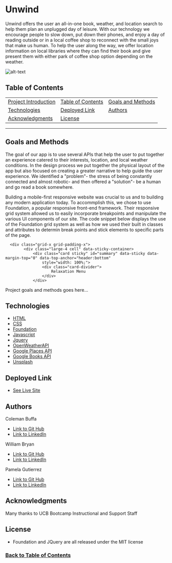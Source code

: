 # Unwind
Unwind offers the user an all-in-one book, weather, and location search to help them plan an unplugged day of leisure. With our technology we encourage people to slow down, put down their phones, and enjoy a day of reading outside or in a local coffee shop to reconnect with the small joys that make us human. To help the user along the way, we offer location information on local libraries where they can find their book and give present them with either park of coffee shop option depending on the weather.

![alt-text](assets/images/unwind-screen.gif)
## Table of Contents
|                                     |                                         |                                         |
| :---------------------------------- | :-------------------------------------- | :-------------------------------------- |
| [Project Introduction](#Unwind)     | [Table of Contents](#table-of-contents) | [Goals and Methods](#goals-and-methods) |
| [Technologies](#technologies)       | [Deployed Link](#deployed-link)         | [Authors](#authors)                     |
| [Acknowledgments](#acknowledgments) | [License](#license)                     |
---
## Goals and Methods
The goal of our app is to use several APIs that help the user to put together an experience catered to their interests, location, and local weather conditions. In the design process we put together the physical layout of the app but also focused on creating a greater narrative to help guide the user experience. We identified a "problem"- the stress of being constantly connected and almost robotic- and then offered a "solution"- be a human and go read a book somewhere. 

Building a mobile-first responsive website was crucial to us and to building any modern application today. To accommplish this, we chose to use Foundation, a popular responsive front-end framework. Their responsive grid system allowed us to easily incorporate breakpoints and manipulate the various UI components of our site. The code snippet below displays the use of the Foundation grid system as well as how we used their built in classes and attributes to determin break points and stick elements to specific parts of the page.

```
  <div class="grid-x grid-padding-x">
        <div class="large-4 cell" data-sticky-container>
            <div class="card sticky" id="summary" data-sticky data-margin-top="0" data-top-anchor="header:bottom"
                style="width: 100%;">
                <div class="card-divider">
                    Relaxation Menu
                </div>
            </div>
```

Project goals and methods goes here...
## Technologies 
* [HTML](https://developer.mozilla.org/en-US/docs/Web/HTML)
* [CSS](https://developer.mozilla.org/en-US/docs/Web/CSS)
* [Foundation](https://get.foundation/frameworks-docs.html)
* [Javascript](https://developer.mozilla.org/en-US/docs/Web/JavaScript)
* [Jquery](https://jquery.com/)
* [OpenWeatherAPI](https://openweathermap.org/api)
* [Google Places API](https://developers.google.com/places/web-service/overview)
* [Google Books API](https://developers.google.com/books)
* [Unsplash](https://unsplash.com/)
## Deployed Link
* [See Live Site](https://weilibryan.github.io/Unwind/)
## Authors
Coleman Buffa
- [Link to Git Hub](https://github.com/coleman-buffa/)
- [Link to LinkedIn](https://www.linkedin.com/in/coleman-buffa-0a12a5201/)

William Bryan
- [Link to Git Hub](https://github.com/WeiLiBryan)
- [Link to LinkedIn](https://www.linkedin.com/in/william-bryan-72730019a/)

Pamela Gutierrez
- [Link to Git Hub](https://github.com/pamela-gutierrez)
- [Link to LinkedIn](https://www.linkedin.com/in/pamela-gutierrez/)

## Acknowledgments
Many thanks to UCB Bootcamp Instructional and Support Staff
## License
* Foundation and JQuery are all released under the MIT license 
### [Back to Table of Contents](#table-of-contents) 